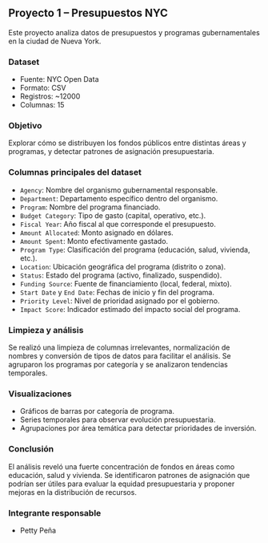 ## Proyecto 1 – Presupuestos NYC

Este proyecto analiza datos de presupuestos y programas gubernamentales en la ciudad de Nueva York.

### Dataset
- Fuente: NYC Open Data
- Formato: CSV
- Registros: ~12000
- Columnas: 15

### Objetivo
Explorar cómo se distribuyen los fondos públicos entre distintas áreas y programas, y detectar patrones de asignación presupuestaria.

### Columnas principales del dataset

- `Agency`: Nombre del organismo gubernamental responsable.
- `Department`: Departamento específico dentro del organismo.
- `Program`: Nombre del programa financiado.
- `Budget Category`: Tipo de gasto (capital, operativo, etc.).
- `Fiscal Year`: Año fiscal al que corresponde el presupuesto.
- `Amount Allocated`: Monto asignado en dólares.
- `Amount Spent`: Monto efectivamente gastado.
- `Program Type`: Clasificación del programa (educación, salud, vivienda, etc.).
- `Location`: Ubicación geográfica del programa (distrito o zona).
- `Status`: Estado del programa (activo, finalizado, suspendido).
- `Funding Source`: Fuente de financiamiento (local, federal, mixto).
- `Start Date` y `End Date`: Fechas de inicio y fin del programa.
- `Priority Level`: Nivel de prioridad asignado por el gobierno.
- `Impact Score`: Indicador estimado del impacto social del programa.

### Limpieza y análisis
Se realizó una limpieza de columnas irrelevantes, normalización de nombres y conversión de tipos de datos para facilitar el análisis. Se agruparon los programas por categoría y se analizaron tendencias temporales.

### Visualizaciones
- Gráficos de barras por categoría de programa.
- Series temporales para observar evolución presupuestaria.
- Agrupaciones por área temática para detectar prioridades de inversión.

### Conclusión
El análisis reveló una fuerte concentración de fondos en áreas como educación, salud y vivienda. Se identificaron patrones de asignación que podrían ser útiles para evaluar la equidad presupuestaria y proponer mejoras en la distribución de recursos.

### Integrante responsable
- Petty Peña

